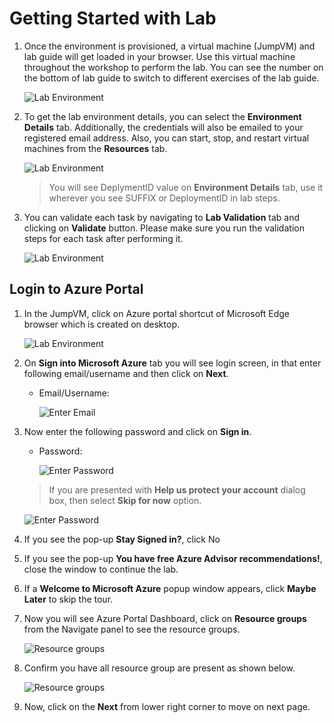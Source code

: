 # Getting Started with Lab

1. Once the environment is provisioned, a virtual machine (JumpVM) and lab guide will get loaded in your browser. Use this virtual machine throughout the workshop to perform the lab. You can see the number on the bottom of lab guide to switch to different exercises of the lab guide.

   ![](Images/gs-step1.png "Lab Environment")

1. To get the lab environment details, you can select the **Environment Details** tab. Additionally, the credentials will also be emailed to your registered email address. Also, you can start, stop, and restart virtual machines from the **Resources** tab.

   ![](Images/env-step2-env-details.png "Lab Environment")
 
    > You will see DeplymentID value on **Environment Details** tab, use it wherever you see SUFFIX or DeploymentID in lab steps.

1. You can validate each task by navigating to **Lab Validation** tab and clicking on **Validate** button. Please make sure you run the validation steps for each task after performing it. 

   ![](Images/upd-validation.png "Lab Environment")

## Login to Azure Portal
1. In the JumpVM, click on Azure portal shortcut of Microsoft Edge browser which is created on desktop.

     ![](Images/gs-step4-azure-portal-shortcut.png "Lab Environment")
   
1. On **Sign into Microsoft Azure** tab you will see login screen, in that enter following email/username and then click on **Next**. 
   * Email/Username: <inject key="AzureAdUserEmail"></inject>
   
     ![](Images/image7.png "Enter Email")
     
1. Now enter the following password and click on **Sign in**.
   * Password: <inject key="AzureAdUserPassword"></inject>
   
     ![](Images/image8.png "Enter Password")
     
   > If you are presented with **Help us protect your account** dialog box, then select **Skip for now** option.

      ![](Images/MFA.png "Enter Password")
  
1. If you see the pop-up **Stay Signed in?**, click No

1. If you see the pop-up **You have free Azure Advisor recommendations!**, close the window to continue the lab.

1. If a **Welcome to Microsoft Azure** popup window appears, click **Maybe Later** to skip the tour.
   
1. Now you will see Azure Portal Dashboard, click on **Resource groups** from the Navigate panel to see the resource groups.

     ![](Images/select-rg.png "Resource groups")
   
1. Confirm you have all resource group are present as shown below.

     ![](Images/upimage10.png "Resource groups")
   
1. Now, click on the **Next** from lower right corner to move on next page.

